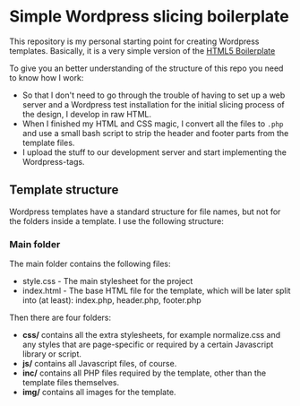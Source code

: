 # Simple Wordpress slicing boilerplate

This repository is my personal starting point for creating Wordpress templates. Basically, it is a very simple version of the [HTML5 Boilerplate](http://html5boilerplate.com/)

To give you an better understanding of the structure of this repo you need to know how I work:

* So that I don't need to go through the trouble of having to set up a web server and a Wordpress test installation for the initial slicing process of the design, I develop in raw HTML.
* When I finished my HTML and CSS magic, I convert all the files to `.php` and use a small bash script to strip the header and footer parts from the template files.
* I upload the stuff to our development server and start implementing the Wordpress-tags.

## Template structure
Wordpress templates have a standard structure for file names, but not for the folders inside a template. I use the following structure: 

### Main folder
The main folder contains the following files:

* style.css - The main stylesheet for the project
* index.html - The base HTML file for the template, which will be later split into (at least): index.php, header.php, footer.php

Then there are four folders:
* **css/** contains all the extra stylesheets, for example normalize.css and any styles that are page-specific or required by a certain Javascript library or script.
* **js/** contains all Javascript files, of course.
* **inc/** contains all PHP files required by the template, other than the template files themselves.
* **img/** contains all images for the template.